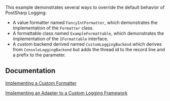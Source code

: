 This example demonstrates several ways to override the default behavior of PostSharp Logging:

* A value formatter named `FancyIntFormatter`, which demonstrates the implementation of the `Formatter` class.
* A formattable class named `ExampleFormattable`, which demonstrates the implementation of the `IFormattable` interface.
* A custom backend derived named `CustomLoggingBackend` which derives from `ConsoleLoggingBackend` but adds the thread id to the record line and a prefix to the parameter.

## Documentation

[Implementing a Custom Formatter](http://doc.postsharp.net/custom-formatter)

[Implementing an Adapter to a Custom Logging Framework](http://doc.postsharp.net/custom-logging-backend)

